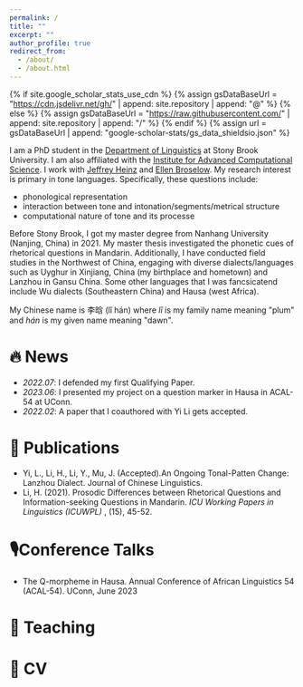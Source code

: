 ```yaml
---
permalink: /
title: ""
excerpt: ""
author_profile: true
redirect_from: 
  - /about/
  - /about.html
---
```

{% if site.google_scholar_stats_use_cdn %}
{% assign gsDataBaseUrl = "https://cdn.jsdelivr.net/gh/" | append: site.repository | append: "@" %}
{% else %}
{% assign gsDataBaseUrl = "https://raw.githubusercontent.com/" | append: site.repository | append: "/" %}
{% endif %}
{% assign url = gsDataBaseUrl | append: "google-scholar-stats/gs_data_shieldsio.json" %}

<span class='anchor' id='about-me'></span>

I am a PhD student in the [Department of Linguistics](https://www.linguistics.stonybrook.edu/) at Stony Brook University. I am also affiliated with the [Institute for Advanced Computational Science](https://iacs.stonybrook.edu/index.php). I work with [Jeffrey Heinz](http://jeffreyheinz.net/) and [Ellen Broselow](https://linguistics.stonybrook.edu/faculty/ellen.broselow/). My research interest is primary in tone languages. Specifically, these questions include:

- phonological representation
- interaction between tone and intonation/segments/metrical structure
- computational nature of tone and its processe

Before Stony Brook, I got my master degree from Nanhang University (Nanjing, China) in 2021. My master thesis investigated the phonetic cues of rhetorical questions in Mandarin. Additionally, I have conducted field studies in the Northwest of China, engaging with diverse dialects/languages such as Uyghur in Xinjiang, China (my birthplace and hometown) and Lanzhou in Gansu China. Some other languages that I was fancsicatend include Wu dialects (Southeastern China) and Hausa (west Africa).

My Chinese name is 李晗 (lǐ hán) where *lǐ* is my family name meaning "plum" and *hán* is my given name meaning "dawn".

# 🔥 News

- *2022.07*: I defended my first Qualifying Paper.
- *2023.06*: I presented my project on a question marker in Hausa in ACAL-54 at UConn.
- *2022.02*: A paper that I coauthored with Yi Li gets accepted.

# 📝 Publications

- Yi, L., Li, H., Li, Y., Mu, J. (Accepted).An Ongoing Tonal-Patten Change: Lanzhou Dialect. Journal of Chinese Linguistics.
- Li, H. (2021). Prosodic Differences between Rhetorical Questions and Information-seeking Questions in Mandarin.  *ICU Working Papers in Linguistics (ICUWPL)* , (15), 45-52.

# 🎙️Conference Talks

- The Q-morpheme in Hausa. Annual Conference of African Linguistics 54 (ACAL-54). UConn, June 2023

# 📓 Teaching

# 📜 CV
